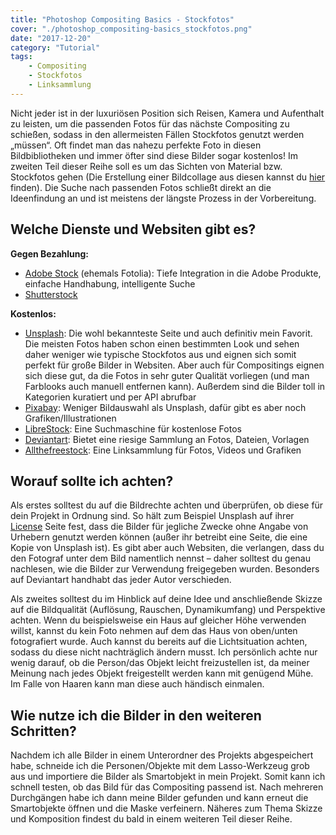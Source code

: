 ```yaml
---
title: "Photoshop Compositing Basics - Stockfotos"
cover: "./photoshop_compositing-basics_stockfotos.png"
date: "2017-12-20"
category: "Tutorial"
tags:
    - Compositing
    - Stockfotos
    - Linksammlung
---
```


Nicht jeder ist in der luxuriösen Position sich Reisen, Kamera und Aufenthalt zu leisten, um die passenden Fotos für das nächste Compositing zu schießen, sodass in den allermeisten Fällen Stockfotos genutzt werden „müssen“. Oft findet man das nahezu perfekte Foto in diesen Bildbibliotheken und immer öfter sind diese Bilder sogar kostenlos!
Im zweiten Teil dieser Reihe soll es um das Sichten von Material bzw. Stockfotos gehen (Die Erstellung einer Bildcollage aus diesen kannst du [hier](/blog/photoshop-compositing-basics-bildcollage) finden). Die Suche nach passenden Fotos schließt direkt an die Ideenfindung an und ist meistens der längste Prozess in der Vorbereitung.

## Welche Dienste und Websiten gibt es?

**Gegen Bezahlung:**
- [Adobe Stock](https://stock.adobe.com/de/) (ehemals Fotolia): Tiefe Integration in die Adobe Produkte, einfache Handhabung, intelligente Suche
- [Shutterstock](https://www.shutterstock.com/de/)

**Kostenlos:**
- [Unsplash](https://unsplash.com/): Die wohl bekannteste Seite und auch definitiv mein Favorit. Die meisten Fotos haben schon einen bestimmten Look und sehen daher weniger wie typische Stockfotos aus und eignen sich somit perfekt für große Bilder in Websiten. Aber auch für Compositings eignen sich diese gut, da die  Fotos in sehr guter Qualität vorliegen (und man Farblooks auch manuell entfernen kann). Außerdem sind die Bilder toll in Kategorien kuratiert und per API abrufbar
- [Pixabay](https://pixabay.com/): Weniger Bildauswahl als Unsplash, dafür gibt es aber noch Grafiken/Illustrationen
- [LibreStock](https://www.librestock.com): Eine Suchmaschine für kostenlose Fotos
- [Deviantart](https://www.deviantart.com/resources/stockart/whats-hot/): Bietet eine riesige Sammlung an Fotos, Dateien, Vorlagen
- [Allthefreestock](https://www.allthefreestock.com): Eine Linksammlung für Fotos, Videos und Grafiken

## Worauf sollte ich achten?
Als erstes solltest du auf die Bildrechte achten und überprüfen, ob diese für dein Projekt in Ordnung sind. So hält zum Beispiel Unsplash auf ihrer [License](https://unsplash.com/license) Seite fest, dass die Bilder für jegliche Zwecke ohne Angabe von Urhebern genutzt werden können (außer ihr betreibt eine Seite, die eine Kopie von Unsplash ist). Es gibt aber auch Websiten, die verlangen, dass du den Fotograf unter dem Bild namentlich nennst – daher solltest du genau nachlesen, wie die Bilder zur Verwendung freigegeben wurden. Besonders auf Deviantart handhabt das jeder Autor verschieden.

Als zweites solltest du im Hinblick auf deine Idee und anschließende Skizze auf die Bildqualität (Auflösung, Rauschen, Dynamikumfang) und Perspektive achten. Wenn du beispielsweise ein Haus auf gleicher Höhe verwenden willst, kannst du kein Foto nehmen auf dem das Haus von oben/unten fotografiert wurde. Auch kannst du bereits auf die Lichtsituation achten, sodass du diese nicht nachträglich ändern musst. Ich persönlich achte nur wenig darauf, ob die Person/das Objekt leicht freizustellen ist, da meiner Meinung nach jedes Objekt freigestellt werden kann mit genügend Mühe. Im Falle von Haaren kann man diese auch händisch einmalen.

## Wie nutze ich die Bilder in den weiteren Schritten?

Nachdem ich alle Bilder in einem Unterordner des Projekts abgespeichert habe, schneide ich die Personen/Objekte mit dem Lasso-Werkzeug grob aus und importiere die Bilder als Smartobjekt in mein Projekt. Somit kann ich schnell testen, ob das Bild für das Compositing passend ist. Nach mehreren Durchgängen habe ich dann meine Bilder gefunden und kann erneut die Smartobjekte öffnen und die Maske verfeinern. Näheres zum Thema Skizze und Komposition findest du bald in einem weiteren Teil dieser Reihe.